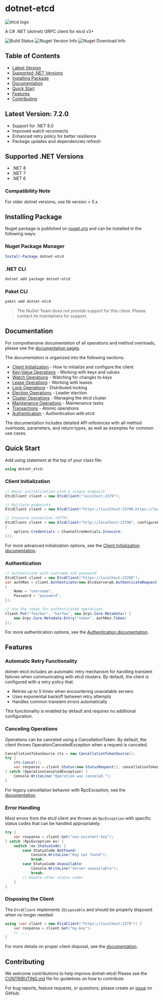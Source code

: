 # dotnet-etcd

![etcd logo](https://raw.githubusercontent.com/shubhamranjan/dotnet-etcd/master/docs/img/etcd-logo-rectangle.png)

A C# .NET (dotnet) GRPC client for etcd v3+

![Build Status](https://github.com/shubhamranjan/dotnet-etcd/actions/workflows/codeql-analysis.yml/badge.svg)
![Nuget Version Info](https://img.shields.io/nuget/v/dotnet-etcd.svg)
![Nuget Download Info](https://img.shields.io/nuget/dt/dotnet-etcd.svg)

## Table of Contents

- [Latest Version](#latest-version-720)
- [Supported .NET Versions](#supported-net-versions)
- [Installing Package](#installing-package)
- [Documentation](#documentation)
- [Quick Start](#quick-start)
- [Features](#features)
- [Contributing](#contributing)

## Latest Version: 7.2.0

- Support for .NET 8.0
- Improved watch reconnects
- Enhanced retry policy for better resilience
- Package updates and dependencies refresh

## Supported .NET Versions

- .NET 8
- .NET 7
- .NET 6

### Compatibility Note

For older dotnet versions, use lib version < 5.x

## Installing Package

Nuget package is published on [nuget.org](https://www.nuget.org/packages/dotnet-etcd/) and can be installed in the following ways:

### Nuget Package Manager

```powershell
Install-Package dotnet-etcd
```

### .NET CLI

```bash
dotnet add package dotnet-etcd
```

### Paket CLI

```bash
paket add dotnet-etcd
```

> The NuGet Team does not provide support for this client. Please contact its maintainers for support.

## Documentation

For comprehensive documentation of all operations and method overloads, please see the [documentation pages](docs/index.md).

The documentation is organized into the following sections:

- [Client Initialization](docs/client-initialization/index.md) - How to initialize and configure the client
- [Key-Value Operations](docs/key-value/index.md) - Working with keys and values
- [Watch Operations](docs/watch/index.md) - Watching for changes to keys
- [Lease Operations](docs/lease/index.md) - Working with leases
- [Lock Operations](docs/lock/index.md) - Distributed locking
- [Election Operations](docs/election/index.md) - Leader election
- [Cluster Operations](docs/cluster/index.md) - Managing the etcd cluster
- [Maintenance Operations](docs/maintenance/index.md) - Maintenance tasks
- [Transactions](docs/transactions/index.md) - Atomic operations
- [Authentication](docs/authentication/index.md) - Authentication with etcd

The documentation includes detailed API references with all method overloads, parameters, and return types, as well as examples for common use cases.

## Quick Start

Add using statement at the top of your class file:

```csharp
using dotnet_etcd;
```

### Client Initialization

```csharp
// Basic initialization with a single endpoint
EtcdClient client = new EtcdClient("localhost:2379");

// Multiple endpoints
EtcdClient client = new EtcdClient("https://localhost:23790,https://localhost:23791,https://localhost:23792");

// Insecure connection (HTTP)
EtcdClient client = new EtcdClient("http://localhost:23790", configureChannelOptions: (options =>
{
    options.Credentials = ChannelCredentials.Insecure;
}));
```

For more advanced initialization options, see the [Client Initialization documentation](docs/client-initialization/index.md).

### Authentication

```csharp
// Authenticate with username and password
EtcdClient client = new EtcdClient("https://localhost:23790");
var authRes = client.Authenticate(new Etcdserverpb.AuthenticateRequest()
{
    Name = "username",
    Password = "password",
});

// Use the token for authenticated operations
client.Put("foo/bar", "barfoo", new Grpc.Core.Metadata() {
    new Grpc.Core.Metadata.Entry("token", authRes.Token)
});
```

For more authentication options, see the [Authentication documentation](docs/authentication/index.md).

## Features

### Automatic Retry Functionality

dotnet-etcd includes an automatic retry mechanism for handling transient failures when communicating with etcd clusters. By default, the client is configured with a retry policy that:

- Retries up to 5 times when encountering unavailable servers
- Uses exponential backoff between retry attempts
- Handles common transient errors automatically

This functionality is enabled by default and requires no additional configuration.

### Canceling Operations

Operations can be canceled using a CancellationToken. By default, the client throws OperationCanceledException when a request is canceled.

```csharp
CancellationTokenSource cts = new CancellationTokenSource();
try {
    cts.Cancel();
    var response = client.Status(new StatusRequest(), cancellationToken: cts.Token);
} catch (OperationCanceledException) {
    Console.WriteLine("Operation was canceled.");
}
```

For legacy cancellation behavior with RpcException, see the [documentation](docs/index.md).

### Error Handling

Most errors from the etcd client are thrown as `RpcException` with specific status codes that can be handled appropriately:

```csharp
try {
    var response = client.Get("non-existent-key");
} catch (RpcException ex) {
    switch (ex.StatusCode) {
        case StatusCode.NotFound:
            Console.WriteLine("Key not found");
            break;
        case StatusCode.Unavailable:
            Console.WriteLine("Server unavailable");
            break;
        // Handle other status codes
    }
}
```

### Disposing the Client

The `EtcdClient` implements `IDisposable` and should be properly disposed when no longer needed:

```csharp
using (var client = new EtcdClient("https://localhost:2379")) {
    var response = client.Get("my-key");
    // ...
}
```

For more details on proper client disposal, see the [documentation](docs/index.md#disposing-the-client).

## Contributing

We welcome contributions to help improve dotnet-etcd! Please see the [CONTRIBUTING.md](https://github.com/shubhamranjan/dotnet-etcd/blob/master/CONTRIBUTING.md) file for guidelines on how to contribute.

For bug reports, feature requests, or questions, please create an [issue](https://github.com/shubhamranjan/dotnet-etcd/issues) on GitHub.
